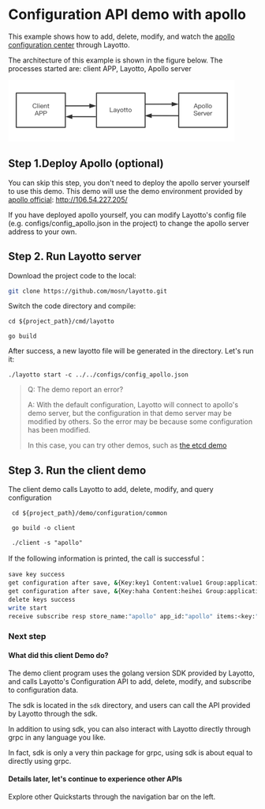 # Configuration API demo with apollo
This example shows how to add, delete, modify, and watch the [apollo configuration center](https://github.com/apolloconfig/apollo) through Layotto.

The architecture of this example is shown in the figure below. The processes started are: client APP, Layotto, Apollo server

![img.png](../../../img/configuration/apollo/arch.png)

## Step 1.Deploy Apollo (optional)

You can skip this step, you don't need to deploy the apollo server yourself to use this demo. This demo will use the demo environment provided by [apollo official](https://github.com/apolloconfig/apollo): http://106.54.227.205/

If you have deployed apollo yourself, you can modify Layotto's config file (e.g. configs/config_apollo.json in the project) to change the apollo server address to your own.

## Step 2. Run Layotto server

Download the project code to the local:

```bash
git clone https://github.com/mosn/layotto.git
```

Switch the code directory and compile:

```shell
cd ${project_path}/cmd/layotto
```

```shell @if.not.exist layotto
go build
```

After success, a new layotto file will be generated in the directory. Let's run it:

```shell @background
./layotto start -c ../../configs/config_apollo.json
```

>Q: The demo report an error?
>
>A: With the default configuration, Layotto will connect to apollo's demo server, but the configuration in that demo server may be modified by others. So the error may be because some configuration has been modified.
>
> In this case, you can try other demos, such as [the etcd demo](en/start/configuration/start.md)

## Step 3. Run the client demo 

The client demo calls Layotto to add, delete, modify, and query configuration

```shell
 cd ${project_path}/demo/configuration/common
```
```shell @if.not.exist client
 go build -o client
```

```shell
 ./client -s "apollo"
```

If the following information is printed, the call is successful：

```bash
save key success
get configuration after save, &{Key:key1 Content:value1 Group:application Label:prod Tags:map[feature:print release:1.0.0] Metadata:map[]} 
get configuration after save, &{Key:haha Content:heihei Group:application Label:prod Tags:map[feature:haha release:1.0.0] Metadata:map[]} 
delete keys success
write start
receive subscribe resp store_name:"apollo" app_id:"apollo" items:<key:"heihei" content:"heihei1" group:"application" label:"prod" tags:<key:"feature" value:"haha" > tags:<key:"release" value:"16" > >
```

### Next step
#### What did this client Demo do?
The demo client program uses the golang version SDK provided by Layotto, and calls Layotto's Configuration API to add, delete, modify, and subscribe to configuration data.

The sdk is located in the `sdk` directory, and users can call the API provided by Layotto through the sdk.

In addition to using sdk, you can also interact with Layotto directly through grpc in any language you like.

In fact, sdk is only a very thin package for grpc, using sdk is about equal to directly using grpc.


#### Details later, let's continue to experience other APIs
Explore other Quickstarts through the navigation bar on the left.
